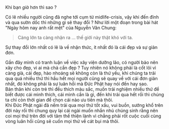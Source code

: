 Khi bạn *già* hơn thì sao ? 

Có lẽ nhiều người cũng đã nghe tới cụm từ midlife-crisis, vậy khi đến đỉnh và qua sườn dốc thì những gì sẽ thay đổi ?
Như lời một đoạn trong bài hát "Ngày hôm nay anh rất mệt" của Nguyễn Văn Chung: 

>Càng lớn ta càng nhận ra ... thế giới này thật khó với ta. 

Sự thay đổi lớn nhất có lẽ là về nhận thức, ít nhất đó là cái đẹp và sự giản đơn. 


Gần đây mình có tranh luận về việc xây viện dưỡng lão, có người bảo nên xây cho đẹp, vì ai mà chả cần đẹp ? 
Tuy nhiên nó không phải là cốt lõi vì càng già, cái đẹp, hào nhoáng sẽ không còn là thứ yếu, khi chúng ta trải qua quá nhiều thứ thì hầu hết mọi người cũng sẽ quay về với cái đơn giản nhất, đó không phải là sự luân hồi mà Đức Phật hay nói đến hay sao.  
Bản thân khi còn trẻ thì đều thích màu sắc, muốn trải nghiệm nhiều thứ để biết được cái mình thích, cái mình cần là gì, đến khi trải qua hết rồi thì chúng ta chỉ còn thời gian để chọn cái nào ưu tiên mà thôi.  
Khi Đức Phật ngài đã nếm trải qua mọi thứ tốt xấu, vui buồn, sướng khổ trên đời này rồi thì chung quy lại cái ngài muốn nhắn nhủ chúng sinh rằng nên coi mọi thứ trên đời với tâm thế thiện lành vì chẳng phải rốt cuộc cuối cùng vòng luân hồi cũng sẽ cuốn mọi thứ về cát bụi mà thôi.
